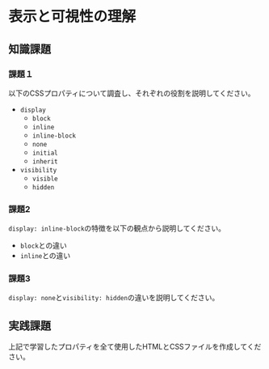 # 表示と可視性の理解

## 知識課題

### 課題１

以下のCSSプロパティについて調査し、それぞれの役割を説明してください。

- `display`
  - `block`
  - `inline`
  - `inline-block`
  - `none`
  - `initial`
  - `inherit`
- `visibility`
  - `visible`
  - `hidden`

### 課題2

`display: inline-block`の特徴を以下の観点から説明してください。

- `block`との違い
- `inline`との違い

### 課題3

`display: none`と`visibility: hidden`の違いを説明してください。

## 実践課題

上記で学習したプロパティを全て使用したHTMLとCSSファイルを作成してください。
